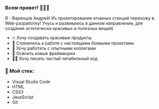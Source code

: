 ### Всем привет! 👋👋👋

Я - Варенцов Андрей! Из проектирования атомных станций перехожу в Web-разработку! Учусь и развиваюсь в данном направлении, для создания эстетически красивых и полезных вещей)


- 🔥 Хочу создавать красивые продукты
- 🎯 Стремлюсь к работе с настоящими боевыми проектами
- 🔞 Хочу работать с опытными коллегами
- 🏫 Освоить новые фреймворки
- ✍🏻 Хочу писать чистый читабельный код

### 🔨 Мой стек:

- Visual Studio Code
- HTML
- CSS3
- JavaScript
- Git

